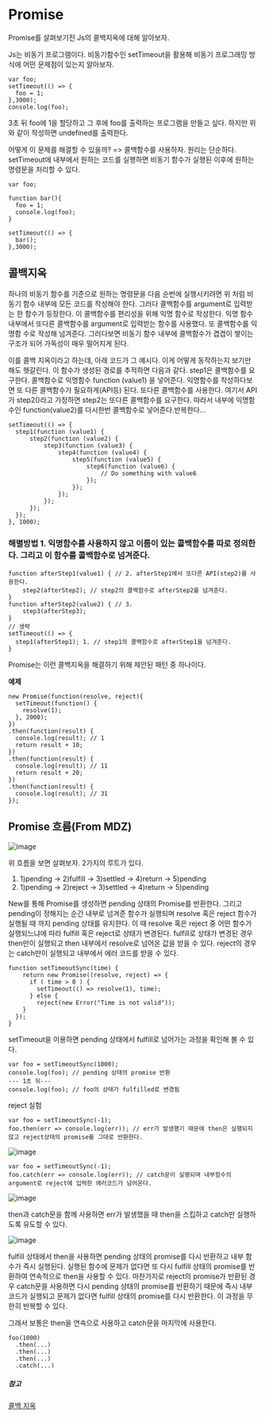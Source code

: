 # Promise

Promise를 살펴보기전 Js의 콜백지옥에 대해 알아보자.

Js는 비동기 프로그램이다. 비동기함수인 setTimeout을 활용해 비동기 프로그래밍 방식에 어떤 문제점이 있는지 알아보자.

```
var foo;
setTimeout(() => {
  foo = 1;
},3000);
console.log(foo);
```
3초 뒤 foo에 1을 할당하고 그 후에 foo를 출력하는 프로그램을 만들고 싶다. 하지만 위와 같이 작성하면 
undefined를 출력한다.

어떻게 이 문제를 해결할 수 있을까? => 콜백함수를 사용하자. 원리는 단순하다. setTimeout에 내부에서 원하는 코드를 실행하면 비동기 함수가 실행된 이후에 
원하는 명령문을 처리할 수 있다.
```
var foo;

function bar(){
  foo = 1;
  console.log(foo);
}

setTimeout(() => {
  bar();
},3000);
```

## 콜백지옥
하나의 비동기 함수를 기준으로 원하는 명령문을 다음 순번에 실행시키려면 위 처럼 비동기 함수 내부에 모든 코드를 작성해야 한다.
그러다 콜백함수를 argument로 입력받는 한 함수가 등장한다. 이 콜백함수를 편리성을 위해 익명 함수로 작성한다.
익명 함수 내부에서 또다른 콜백함수를 argument로 입력받는 함수를 사용했다. 또 콜백함수를 익명함 수로 작성해 넘겨준다.
그러다보면 비동기 함수 내부에 콜백함수가 겹겹이 쌓이는 구조가 되어 가독성이 매우 떨어지게 된다.

이를 콜백 지옥이라고 하는데, 아래 코드가 그 예시다. 이게 어떻게 동작하는지 보기만 해도 헷갈린다. 이 함수가 생성된 경로를 추적하면 다음과 같다.
step1은 콜백함수를 요구한다. 콜백함수로 익명함수 function (value1) 을 넣어준다. 익명함수를 작성하다보면 또 다른 콜백함수가 필요하게(API등) 된다.
또다른 콜백함수를 사용한다. 여기서 API가 step2()라고 가정하면 step2는 또다른 콜백함수를 요구한다. 
따라서 내부에 익명함수인 function(value2)를 다시한번 콜백함수로 넣어준다.반복한다...

```
setTimeout(() => {
  step1(function (value1) {
      step2(function (value2) {
          step3(function (value3) {
              step4(function (value4) {
                  step5(function (value5) {
                      step6(function (value6) {
                          // Do something with value6
                      });
                  });
              });
          });
      });
  });
}, 1000);
```

### 해별방법 1. 익명함수를 사용하지 않고 이름이 있는 콜백함수를 따로 정의한다. 그리고 이 함수를 콜백함수로 넘겨준다.
```
function afterStep1(value1) { // 2. afterStep1에서 또다른 API(step2)를 사용한다.
    step2(afterStep2); // step2의 콜백함수로 afterStep2를 넘겨준다.
}
function afterStep2(value2) { // 3.
    step3(afterStep3);
}
// 생략
setTimeout(() => {
  step1(afterStep1); 1. // step1의 콜백함수로 afterStep1을 넘겨준다.
}
```

Promise는 이런 콜백지옥을 해결하기 위해 제안된 패턴 중 하나이다. 

**예제**

```
new Promise(function(resolve, reject){
  setTimeout(function() {
    resolve(1);
  }, 2000);
})
.then(function(result) {
  console.log(result); // 1
  return result + 10;
})
.then(function(result) {
  console.log(result); // 11
  return result + 20;
})
.then(function(result) {
  console.log(result); // 31
});
```

## Promise 흐름(From MDZ)

![image](https://user-images.githubusercontent.com/39623897/107959798-2d1dfa80-6fe7-11eb-860f-df2e36ade29b.png)

위 흐름을 보면 살펴보자.
2가지의 루트가 있다. 
1. 1)pending -> 2)fulfill -> 3)settled -> 4)return -> 5)pending
2. 1)pending -> 2)reject -> 3)settled -> 4)return -> 5)pending

New를 통해 Promise를 생성하면 pending 상태의 Promise를 반환한다. 그리고 pending이 정해지는 순간 내부로 넘겨준 함수가 실행되며 
resolve 혹은 reject 함수가 실행될 때 까지 pending 상태를 유지한다.
이 때 resolve 혹은 reject 중 어떤 함수가 실행되느냐에 따라 fulfill 혹은 reject로 상태가 변경된다. fulfill로 상태가 변경된 경우
then만이 실행되고 then 내부에서 resolve로 넘어온 값을 받을 수 있다. reject의 경우는 catch만이 실행되고 내부에서 에러 코드를 받을 수 있다.

```
function setTimeoutSync(time) {
    return new Promise((resolve, reject) => {
      if ( time > 0 ) {
        setTimeout(() => resolve(1), time);
      } else {
        reject(new Error("Time is not valid"));
    }
  });
}
```
setTimeout을 이용하면 pending 상태에서 fulfill로 넘어가는 과정을 확인해 볼 수 있다.
```
var foo = setTimeoutSync(1000); 
console.log(foo); // pending 상태의 promise 반환
--- 1초 뒤---
console.log(foo); // foo의 상태가 fulfilled로 변경됨

```

reject 실험
```
var foo = setTimeoutSync(-1);
foo.then(err => console.log(err)); // err가 발생했기 때문에 then은 실행되지 않고 reject상태의 promise를 그대로 반환한다.
```
![image](https://user-images.githubusercontent.com/39623897/107965445-e1bb1a80-6fed-11eb-96ae-28f2a82c6b8a.png)

```
var foo = setTimeoutSync(-1);
foo.catch(err => console.log(err)); // catch문이 실행되며 내부함수의 argument로 reject에 입력한 에러코드가 넘어온다.
```
![image](https://user-images.githubusercontent.com/39623897/107965511-f8617180-6fed-11eb-9c87-ac89b1d4d303.png)

then과 catch문을 함께 사용하면 err가 발생했을 때 then을 스킵하고 catch만 실행하도록 유도할 수 있다.

![image](https://user-images.githubusercontent.com/39623897/107967557-9e15e000-6ff0-11eb-8c31-5b925da6cbdf.png)

fulfill 상태에서 then을 사용하면 pending 상태의 promise를 다시 반환하고 내부 함수가 즉시 실행된다.
실행된 함수에 문제가 없다면 또 다시 fulfill 상태의 promise를 반환하여 연속적으로 then을 사용할 수 있다.
마찬가지로 reject의 promise가 반환된 경우 catch문을 사용하면 다시 pending 상태의 promise를 반환하기 때문에
즉시 내부 코드가 실행되고 문제가 없다면 fulfill 상태의 promise를 다시 반환한다. 이 과정을 무한히 반복할 수 있다.

그래서 보통은 then을 연속으로 사용하고 catch문을 마지막에 사용한다.

```
foo(1000)
  .then(...)
  .then(...)
  .then(...)
  .catch(...)
```

##### 참고
[콜백 지옥](https://librewiki.net/wiki/%EC%BD%9C%EB%B0%B1_%EC%A7%80%EC%98%A5#:~:text=%EC%BD%9C%EB%B0%B1%20%EC%A7%80%EC%98%A5%EC%9D%80%20JavaScript%EB%A5%BC,%EC%A0%95%EB%8F%84%EB%A1%9C%20%EA%B9%8A%EC%96%B4%EC%A7%80%EB%8A%94%20%ED%98%84%EC%83%81%EC%9D%84%20%EB%A7%90%ED%95%9C%EB%8B%A4.)
